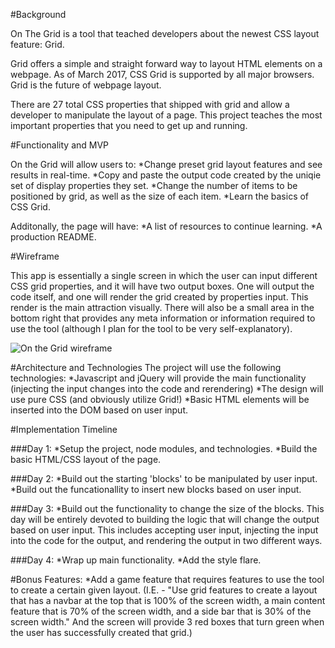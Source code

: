 #Background

On The Grid is a tool that teached developers about the newest CSS layout feature: Grid. 

Grid offers a simple and straight forward way to layout HTML elements on a webpage. As of March 2017, CSS Grid is supported by all major browsers. Grid is the future of webpage layout.


There are 27 total CSS properties that shipped with grid and allow a developer to manipulate the layout of a page. This project teaches the most important properties that you need to get up and running.

#Functionality and MVP

On the Grid will allow users to:
  *Change preset grid layout features and see results in real-time.
  *Copy and paste the output code created by the uniqie set of display properties they set.
  *Change the number of items to be positioned by grid, as well as the size of each item.
  *Learn the basics of CSS Grid.

Additonally, the page will have:
  *A list of resources to continue learning. 
  *A production README.

#Wireframe

This app is essentially a single screen in which the user can input different CSS grid properties, and it will have two output boxes. One will output the code itself, and one will render the grid created by properties input. This render is the main attraction visually. There will also be a small area in the bottom right that provides any meta information or information required to use the tool (although I plan for the tool to be very self-explanatory). 

![On the Grid wireframe]()

#Architecture and Technologies
The project will use the following technologies:
  *Javascript and jQuery will provide the main functionality (injecting the input changes into the code and rerendering)
  *The design will use pure CSS (and obviously utilize Grid!)
  *Basic HTML elements will be inserted into the DOM based on user input. 

#Implementation Timeline

###Day 1:
*Setup the project, node modules, and technologies.
*Build the basic HTML/CSS layout of the page.

###Day 2:
*Build out the  starting 'blocks' to be manipulated by user input.
*Build out the funcationallity to insert new blocks based on user input.

###Day 3:
*Build out the functionality to change the size of the blocks.
This day will be entirely devoted to building the logic that will change the output based on user input. This includes accepting user input, injecting the input into the code for the output, and rendering the output in two different ways. 

###Day 4:
*Wrap up main functionality. 
*Add the style flare. 


#Bonus Features:
*Add a game feature that requires features to use the tool to create a certain given layout. (I.E. - "Use grid features to create a layout that has a navbar at the top that is 100% of the screen width, a main content feature that is 70% of the screen width, and a side bar that is 30% of the screen width." And the screen will provide 3 red boxes that turn green when the user has successfully created that grid.)